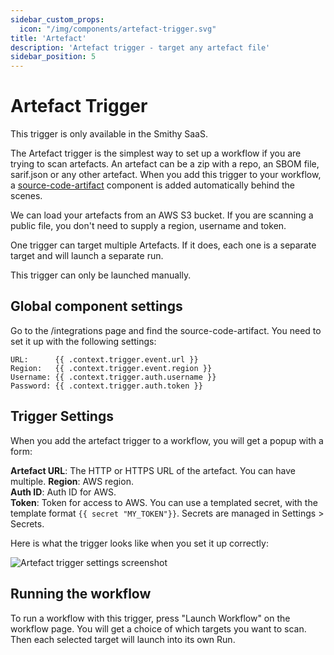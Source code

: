```yaml
---
sidebar_custom_props:
  icon: "/img/components/artefact-trigger.svg"
title: 'Artefact'
description: 'Artefact trigger - target any artefact file'
sidebar_position: 5
---
```


# Artefact Trigger

This trigger is only available in the Smithy SaaS.

The Artefact trigger is the simplest way to set up a workflow if you are trying to scan artefacts. An artefact can be a zip with a repo, an SBOM file, sarif.json or any other artefact.
When you add this trigger to your workflow,
a [source-code-artifact](https://docs.smithy.security/docs/reference/components/source-code-artifact) component is added automatically behind the scenes.

We can load your artefacts from an AWS S3 bucket.
If you are scanning a public file, you don't need to supply a region, username and token.

One trigger can target multiple Artefacts. If it does, each one is
a separate target and will launch a separate run.

This trigger can only be launched manually.

## Global component settings

Go to the /integrations page and find the source-code-artifact.
You need to set it up with the following settings:

```
URL:      {{ .context.trigger.event.url }}  
Region:   {{ .context.trigger.event.region }}  
Username: {{ .context.trigger.auth.username }}  
Password: {{ .context.trigger.auth.token }}  
```

## Trigger Settings

When you add the artefact trigger to a workflow, you will get a popup with a form:

**Artefact URL**: The HTTP or HTTPS URL of the artefact. You can have multiple.
**Region**: AWS region.    
**Auth ID**: Auth ID for AWS.  
**Token**: Token for access to AWS. You can use a templated secret,
with the template format `{{ secret "MY_TOKEN"}}`.
Secrets are managed in Settings > Secrets.

Here is what the trigger looks like when you set it up correctly:

![Artefact trigger settings screenshot](/img/instructions/artefact-trigger-settings.png)

## Running the workflow

To run a workflow with this trigger, press "Launch Workflow" on the workflow
page. You will get a choice of which targets you want to
scan. Then each selected target will launch into its own Run.
